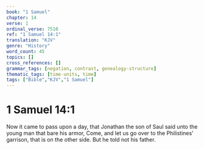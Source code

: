 ```yaml
---
book: "1 Samuel"
chapter: 14
verse: 1
ordinal_verse: 7510
ref: "1 Samuel 14:1"
translation: "KJV"
genre: "History"
word_count: 45
topics: []
cross_references: []
grammar_tags: [negation, contrast, genealogy-structure]
thematic_tags: [time-units, time]
tags: ["Bible","KJV","1 Samuel"]
---
```


# 1 Samuel 14:1

Now it came to pass upon a day, that Jonathan the son of Saul said unto the young man that bare his armor, Come, and let us go over to the Philistines' garrison, that is on the other side. But he told not his father.
